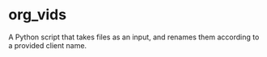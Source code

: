 # org_vids

A Python script that takes files as an input, and renames them according to a provided client name.
